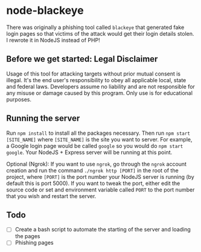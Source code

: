 # node-blackeye
There was originally a phishing tool called `blackeye` that generated fake login pages so that victims of the attack would get their login details stolen. I rewrote it in NodeJS instead of PHP!

## Before we get started: Legal Disclaimer

Usage of this tool for attacking targets without prior mutual consent is illegal. It's the end user's responsibility to obey all applicable local, state and federal laws. Developers assume no liability and are not responsible for any misuse or damage caused by this program. Only use is for educational purposes.


## Running the server
Run `npm install` to install all the packages necessary. Then run `npm start [SITE_NAME]` where `[SITE_NAME]` is the site you want to server. For example, a Google login page would be called `google` so you would do `npm start google`. Your NodeJS + Express server will be running at this point. 

Optional (Ngrok): If you want to use `ngrok`, go through the `ngrok` account creation and run the command `./ngrok http [PORT]` in the root of the project, where `[PORT]` is the port number your NodeJS server is running (by default this is port 5000). If you want to tweak the port, either edit the source code or set and environment variable called `PORT` to the port number that you wish and restart the server.

## Todo

- [ ] Create a bash script to automate the starting of the server and loading the pages
- [ ] Phishing pages
